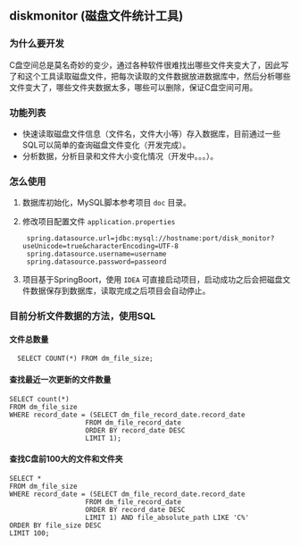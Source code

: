 ## diskmonitor (磁盘文件统计工具)  

### 为什么要开发

C盘空间总是莫名奇妙的变少，通过各种软件很难找出哪些文件夹变大了，因此写了和这个工具读取磁盘文件，把每次读取的文件数据放进数据库中，然后分析哪些文件变大了，哪些文件夹数据太多，哪些可以删除，保证C盘空间可用。

### 功能列表  
* 快速读取磁盘文件信息（文件名，文件大小等）存入数据库，目前通过一些SQL可以简单的查询磁盘文件变化（开发完成）。
* 分析数据，分析目录和文件大小变化情况（开发中。。。）。

### 怎么使用

1. 数据库初始化，MySQL脚本参考项目 `doc` 目录。
2. 修改项目配置文件 `application.properties`

	    spring.datasource.url=jdbc:mysql://hostname:port/disk_monitor?useUnicode=true&characterEncoding=UTF-8
	    spring.datasource.username=username
	    spring.datasource.password=passeord
3. 项目基于SpringBoort，使用  `IDEA` 可直接启动项目，启动成功之后会把磁盘文件数据保存到数据库，读取完成之后项目会自动停止。

### 目前分析文件数据的方法，使用SQL 

#### 文件总数量

	  SELECT COUNT(*) FROM dm_file_size;
#### 查找最近一次更新的文件数量
 
	SELECT count(*)
	FROM dm_file_size
	WHERE record_date = (SELECT dm_file_record_date.record_date
	                   FROM dm_file_record_date
	                   ORDER BY record_date DESC
	                   LIMIT 1);
#### 查找C盘前100大的文件和文件夹

	SELECT *
	FROM dm_file_size
	WHERE record_date = (SELECT dm_file_record_date.record_date
	                   FROM dm_file_record_date
	                   ORDER BY record_date DESC
	                   LIMIT 1) AND file_absolute_path LIKE 'C%'
	ORDER BY file_size DESC
	LIMIT 100;

